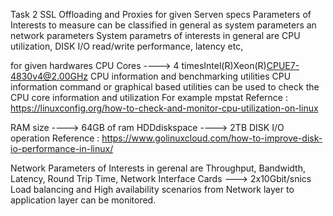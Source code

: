 Task 2
SSL Offloading and Proxies for given Serven specs
Parameters of Interests to measure can be classified in general as system parameters an network parameters
System parametrs of interests in general are CPU utilization, DISK I/O read/write performance, latency etc,

for given hardwares 
CPU Cores ----> 4 timesIntel(R)Xeon(R)CPUE7-4830v4@2.00GHz
CPU information and benchmarking utilities
CPU information command or graphical based utilities can be used to check the CPU core information and utilization 
For example  mpstat
Refernce : https://linuxconfig.org/how-to-check-and-monitor-cpu-utilization-on-linux

RAM size  ----> 64GB of ram
HDDdiskspace  ---->  2TB 
DISK I/O operation 
Reference : https://www.golinuxcloud.com/how-to-improve-disk-io-performance-in-linux/

Network Parameters of Interests in gerenal are Throughput, Bandwidth, Latency, Round Trip Time, 
Network Interface Cards ---> 2x10Gbit/snics
Load balancing and High availability scenarios from Network layer to application layer can be monitored.
